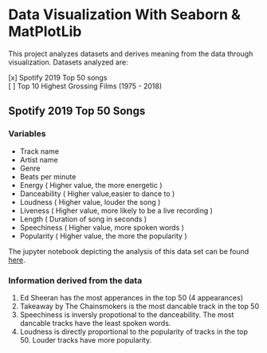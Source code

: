 # Data Visualization With Seaborn & MatPlotLib
This project analyzes datasets and derives meaning from the data through visualization. Datasets analyzed are:


[x] Spotify 2019 Top 50 songs  
[ ] Top 10 Highest Grossing Films (1975 - 2018)

## Spotify 2019 Top 50 Songs
### Variables
- Track name
- Artist name
- Genre
- Beats per minute 
- Energy ( Higher value, the more energetic )
- Danceability ( Higher value,easier to dance to )
- Loudness ( Higher value, louder the song )
- Liveness ( Higher value, more likely to be a live recording )
- Length ( Duration of song in seconds )
- Speechiness ( Higher value, more spoken words )
- Popularity ( Higher value, the more the popularity )

The jupyter notebook depicting the analysis of this data set can be found [here](https://github.com/EdwinWalela/data-visualization/blob/master/Spotify/Spotify%20Data%20Visualization.ipynb).

### Information derived from the data
1. Ed Sheeran has the most apperances in the top 50 (4 appearances)
2. Takeaway by The Chainsmokers is the most dancable track in the top 50
3. Speechiness is inversly propotional to the danceability. The most dancable tracks have the least spoken words.
4. Loudness is directly proportional to the popularity of tracks in the top 50. Louder tracks have more popularity.



